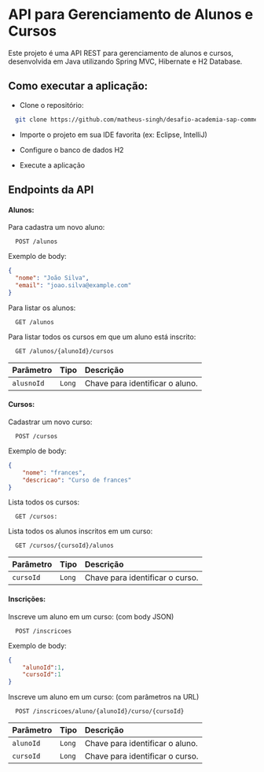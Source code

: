 
# API para Gerenciamento de Alunos e Cursos

Este projeto é uma API REST para gerenciamento de alunos e cursos, desenvolvida em Java utilizando Spring MVC, Hibernate e H2 Database.


## Como executar a aplicação:


- Clone o repositório:

```bash
  git clone https://github.com/matheus-singh/desafio-academia-sap-commerce
```

 
- Importe o projeto em sua IDE favorita (ex: Eclipse, IntelliJ)

- Configure o banco de dados H2

- Execute a aplicação




## Endpoints da API

#### Alunos:

Para cadastra um novo aluno:

```http
  POST /alunos
```

Exemplo de body:

```json
{
  "nome": "João Silva",
  "email": "joao.silva@example.com"
}
```

Para listar os alunos:

```http
  GET /alunos
```

Para listar todos os cursos em que um aluno está inscrito:

```http
  GET /alunos/{alunoId}/cursos
```

| Parâmetro   | Tipo       | Descrição                           |
| :---------- | :--------- | :---------------------------------- |
| `alusnoId` | `Long` | Chave para identificar o aluno. |



#### Cursos:

Cadastrar um novo curso:

```http
  POST /cursos
```

Exemplo de body:

```json
{
	"nome": "frances",
	"descricao": "Curso de frances"
}
```

Lista todos os cursos:

```http
  GET /cursos: 
```

Lista todos os alunos inscritos em um curso:

```http
  GET /cursos/{cursoId}/alunos
  ```

| Parâmetro   | Tipo       | Descrição                           |
| :---------- | :--------- | :---------------------------------- |
| `cursoId` | `Long` | Chave para identificar o curso. |


#### Inscrições:

Inscreve um aluno em um curso: (com body JSON)

```http
  POST /inscricoes
```
Exemplo de body:

```json
{
	"alunoId":1,
	"cursoId":1
}
```

Inscreve um aluno em um curso: (com parâmetros na URL)

```http
  POST /inscricoes/aluno/{alunoId}/curso/{cursoId}
  ```

| Parâmetro   | Tipo       | Descrição                           |
| :---------- | :--------- | :---------------------------------- |
| `alunoId` | `Long` | Chave para identificar o aluno. |
| `cursoId` | `Long` | Chave para identificar o curso. |
